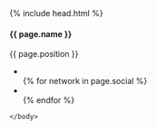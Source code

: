 ---
---
<!DOCTYPE html>
<html>
  {% include head.html %}
    <body id="page-top" class="index">
        <div class="col-sm-4">
            <div class="person">
                <img src="/img/people/{{ page.pic }}" class="img-responsive img-circle" alt="">
                <h4>{{ page.name }}</h4>
                <p class="text-primary">{{ page.position }}</p>
                <ul class="list-inline social-buttons">
                    <li>
                        <a href="{{ page.url }}">
                            <i class="fa fa-user"></i>
                        </a>
                    </li>
                    {% for network in page.social %}
                    <li>
                        <a href="{{ network.url }}">
                            <i class="fa fa-{{ network.title }}"></i>
                        </a>
                    </li>
                    {% endfor %}
                </ul>
            </div>
        </div>

    </body>
</html>
